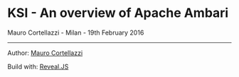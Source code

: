 # KSI - An overview of Apache Ambari
Mauro Cortellazzi - Milan - 19th February 2016

---

Author: [Mauro Cortellazzi](https://github.com/maocorte)

Build with: [Reveal.JS](https://github.com/hakimel/reveal.js)